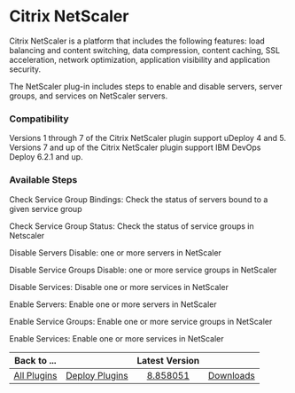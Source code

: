
# Citrix NetScaler

Citrix NetScaler is a platform that includes the following features: load balancing and content switching, data compression, content caching, SSL acceleration, network optimization, application visibility and application security.

The NetScaler plug-in includes steps to enable and disable servers, server groups, and services on NetScaler servers.

### Compatibility

Versions 1 through 7 of the Citrix NetScaler plugin support uDeploy 4 and 5. Versions 7 and up of the Citrix NetScaler plugin support IBM DevOps Deploy 6.2.1 and up.


### Available Steps

Check Service Group Bindings: Check the status of servers bound to a given service group

Check Service Group Status: Check the status of service groups in Netscaler

Disable Servers Disable: one or more servers in NetScaler

Disable Service Groups Disable: one or more service groups in NetScaler

Disable Services: Disable one or more services in NetScaler

Enable Servers: Enable one or more servers in NetScaler

Enable Service Groups: Enable one or more service groups in NetScaler

Enable Services: Enable one or more services in NetScaler



|Back to ...||Latest Version||
| :---: | :---: | :---: | :---: |
|[All Plugins](../../index.md)|[Deploy Plugins](../README.md)|[8.858051](https://raw.githubusercontent.com/UrbanCode/IBM-UCD-PLUGINS/main/files/Netscaler/Netscaler-8.858051.zip)|[Downloads](downloads.md)|
